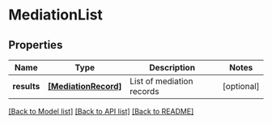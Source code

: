 # MediationList


## Properties
Name | Type | Description | Notes
------------ | ------------- | ------------- | -------------
**results** | [**[MediationRecord]**](MediationRecord.md) | List of mediation records | [optional] 

[[Back to Model list]](../README.md#documentation-for-models) [[Back to API list]](../README.md#documentation-for-api-endpoints) [[Back to README]](../README.md)


